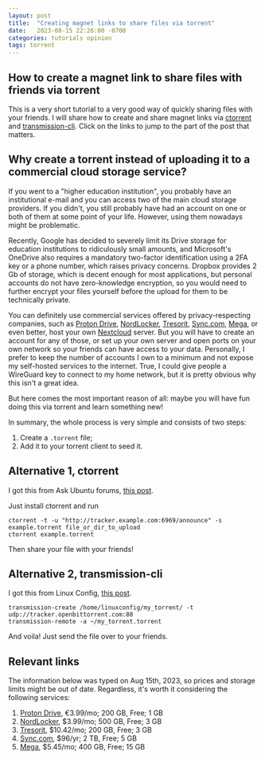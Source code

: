 ```yaml
---
layout: post
title:  "Creating magnet links to share files via torrent"
date:   2023-08-15 22:26:00 -0700
categories: tutorials opinion
tags: torrent
---
```


## How to create a magnet link to share files with friends via torrent

This is a very short tutorial to a very good way of quickly sharing files with your friends.  I will share how to create and share magnet links via [ctorrent](http://localhost:4000/tutorials/2023/08/15/creating-magnet-links.html#h-alternative-1-ctorrent) and [transmission-cli](http://localhost:4000/tutorials/2023/08/15/creating-magnet-links.html#h-alternative-2-transmission-cli).  Click on the links to jump to the part of the post that matters.

## Why create a torrent instead of uploading it to a commercial cloud storage service?

If you went to a "higher education institution", you probably have an institutional e-mail and you can access two of the main cloud storage providers.  If you didn't, you still probably have had an account on one or both of them at some point of your life.  However, using them nowadays might be problematic.

Recently, Google has decided to severely limit its Drive storage for education institutions to ridiculously small amounts, and Microsoft's OneDrive also requires a mandatory two-factor identification using a 2FA key or a phone number, which raises privacy concerns.  Dropbox provides 2 Gb of storage, which is decent enough for most applications, but personal accounts do not have zero-knowledge encryption, so you would need to further encrypt your files yourself before the upload for them to be technically private.

You can definitely use commercial services offered by privacy-respecting companies, such as [Proton Drive][proton-drive], [NordLocker][nordlocker], [Tresorit][tresorit], [Sync.com][sync.com], [Mega][mega], or even better, host your own [Nextcloud][nextcloud] server.  But you will have to create an account for any of those, or set up your own server and open ports on your own network so your friends can have access to your data.  Personally, I prefer to keep the number of accounts I own to a minimum and not expose my self-hosted services to the internet.  True, I could give people a WireGuard key to connect to my home network, but it is pretty obvious why this isn't a great idea.

But here comes the most important reason of all: maybe you will have fun doing this via torrent and learn something new!

In summary, the whole process is very simple and consists of two steps:
1. Create a `.torrent` file;
2. Add it to your torrent client to seed it.

## Alternative 1, ctorrent

I got this from Ask Ubuntu forums, [this post][askubuntu-question-ctorrent].

Just install ctorrent and run

```console
ctorrent -t -u "http://tracker.example.com:6969/announce" -s example.torrent file_or_dir_to_upload
ctorrent example.torrent
```

Then share your file with your friends!

## Alternative 2, transmission-cli

I got this from Linux Config, [this post][linuxconfig-transmission].

```console
transmission-create /home/linuxconfig/my_torrent/ -t udp://tracker.openbittorrent.com:80
transmission-remote -a ~/my_torrent.torrent
```

And voila!  Just send the file over to your friends.

## Relevant links

The information below was typed on Aug 15th, 2023, so prices and storage limits might be out of date.  Regardless, it's worth it considering the following services:

1. [Proton Drive][proton-drive], €3.99/mo; 200 GB, Free; 1 GB
2. [NordLocker][nordlocker], $3.99/mo; 500 GB, Free; 3 GB
3. [Tresorit][tresorit], $10.42/mo; 200 GB, Free; 3 GB
4. [Sync.com][sync.com], $96/yr; 2 TB, Free; 5 GB
5. [Mega][mega], $5.45/mo; 400 GB, Free; 15 GB

[proton-drive]: https://proton.me/drive
[nordlocker]: https://nordlocker.com/
[tresorit]: https://tresorit.com/
[sync.com]: https://www.sync.com/
[mega]: https://mega.io/
[nextcloud]: https://nextcloud.com/
[askubuntu-question-ctorrent]: https://askubuntu.com/questions/32024/how-to-create-a-torrent-using-the-command-line
[linuxconfig-transmission]: https://linuxconfig.org/how-to-create-and-share-torrent-on-linux
[wasi-odyssey]: https://wasi0013.com/2018/10/21/how-to-create-a-torrent-file-in-linux/